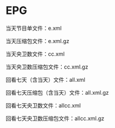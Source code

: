 # EPG
当天节目单文件：e.xml

当天压缩包文件：e.xml.gz

当天央卫数文件：cc.xml

当天央卫数压缩包文件：cc.xml.gz

回看七天（含当天）文件：all.xml

回看七天压缩包（含当天）文件：all.xml.gz

回看七天央卫数文件：allcc.xml

回看七天央卫数压缩包文件：allcc.xml.gz
